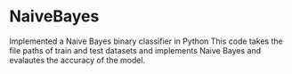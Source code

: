 # NaiveBayes
Implemented a Naive Bayes binary classifier in Python
This code takes the file paths of train and test datasets and implements Naive Bayes and evalautes the accuracy of the model.

